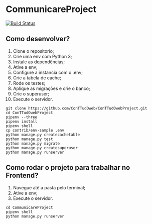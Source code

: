 # CommunicareProject

[![Build Status](https://travis-ci.org/ConTTudOweb/CommunicareProject.svg?branch=master)](https://travis-ci.org/ConTTudOweb/CommunicareProject)


## Como desenvolver?

01. Clone o repositorio;
02. Crie uma env com Python 3;
03. Instale as dependências;
04. Ative a env;
05. Configure a instancia com o .env;
06. Crie a tabela de cache;
07. Rode os testes;
08. Aplique as migrações e crie o banco;
09. Crie o superuser;
10. Execute o servidor.

```console
git clone https://github.com/ConTTudOweb/ConTTudOwebProject.git
cd ConTTudOwebProject
pipenv --three
pipenv install
pipenv shell
cp contrib/env-sample .env
python manage.py createcachetable
python manage.py test
python manage.py migrate
python manage.py createsuperuser
python manage.py runserver
```


## Como rodar o projeto para trabalhar no Frontend?

1. Navegue até a pasta pelo terminal;
4. Ative a env;
9. Execute o servidor.

```console
cd CommunicareProject
pipenv shell
python manage.py runserver
```